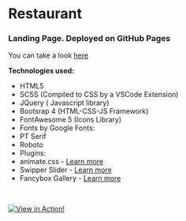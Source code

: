 # Restaurant 

### Landing Page. Deployed on GitHub Pages

You can take a look [here](https://higueradev.github.io/restaurant)

**Technologies used:**

- HTML5
- SCSS (Compiled to CSS by a VSCode Extension)
- JQuery ( Javascript library)
- Bootsrap 4 (HTML-CSS-JS Framework)
- FontAwesome 5 (Icons Library)
- Fonts by Google Fonts: 
 - PT Serif 
 - Roboto
- Plugins: 
 - animate.css - <a href="https://animate.style/" target="_blank">Learn more</a>
 - Swipper Slider -  <a href="https://swiperjs.com/get-started/" target="_blank">Learn more</a>
 - Fancybox Gallery - <a href="http://fancyapps.com/fancybox/3/" target="_blank">Learn more</a>

<br>

[![View in Action!](https://i.imgur.com/RckL040.jpg0 "View in Action!")](https://higueradev.github.io/restaurant "View in Action!")